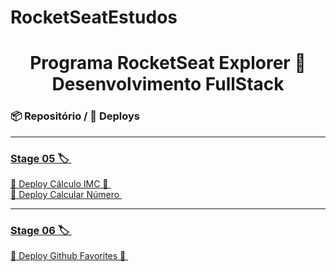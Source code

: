 # RocketSeatEstudos

<h1 align="center"> Programa RocketSeat Explorer 🚀 Desenvolvimento FullStack </h1>



### 📦 Repositório / 🚀 Deploys

---


### <a align="center" href="https://github.com/Alexandre-FP/RocketSeatEstudos/tree/main/stage05"> Stage 05 🏷 </a>&nbsp;

<a href="https://calculadora-de-imc-puce-two.vercel.app/"> 🚀 Deploy Cálculo IMC 🔢 </a>&nbsp; </br>
<a href="https://renyzeraa.github.io/rocketseat-explorer/Stage05/Aula02"> 🚀 Deploy Calcular Número </a>&nbsp; </br>



---

### <a align="center" href="https://github.com/renyzeraa/rocketseat-explorer/tree/master/Stage05"> Stage 06  🏷 </a>&nbsp;

<a href="https://renyzeraa.github.io/rocketseat-explorer/Stage05/Aula01"> 🚀 Deploy Github Favorites 🔎 </a>&nbsp; </br>



</div>
